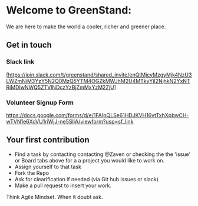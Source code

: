 # Welcome to GreenStand:
We are here to make the world a cooler, richer and greener place. 

## Get in touch
### Slack link 
[https://join.slack.com/t/greenstand/shared_invite/enQtMjcyMzgyMjk4NzU3LWZmNjM3YzY5N2Q0MzQ5YTM4OGZkMWJhM2U4MTkyYjI2NjhkN2YxNTRiMDIwNWQ5ZTVlNDczYzBjZmMxYzM2ZjU] 

### Volunteer Signup Form
https://docs.google.com/forms/d/e/1FAIpQLSe61HDJKVH16vtTxhXpbwCH-wTVN1e6XoVU1riWjJ-ne5SIiA/viewform?usp=sf_link

## Your first contribution

* Find a task by contacting contacting @Zaven or checking the the 'issue' or Board tabs above for a a project you would like to work on. 
* Assign yourself to that task
* Fork the Repo
* Ask for clearification if needed (via Git hub issues or slack) 
* Make a pull request to insert your work.

Think Agile Mindset.  When it doubt ask.

